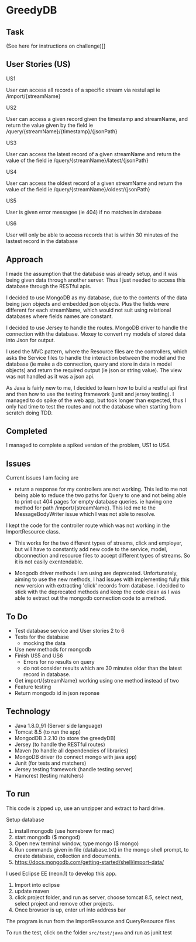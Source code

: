 # GreedyDB

## Task

(See here for instructions on challenge)[]

## User Stories (US)

US1

User can access all records of a specific stream via restul api ie /import/{streamName}

US2

User can access a given record given the timestamp and streamName, and return the value given by the field ie /query/{streamName}/{timestamp}/{jsonPath}

US3

User can access the latest record of a given streamName and return the value of the field ie /query/{streamName}/latest/{jsonPath}

US4

User can access the oldest record of a given streamName and return the value of the field ie /query/{streamName}/oldest/{jsonPath}

US5

User is given error messagee (ie 404) if no matches in database

US6

User will only be able to access records that is within 30 minutes of the lastest record in the database

## Approach

I made the assumption that the database was already setup, and it was being given data through another server. Thus I just needed to access this database through the RESTful apis.

I decided to use MongoDB as my database, due to the contents of the data being json objects and embedded json objects. Plus the fields were different for each streamName, which would not suit using relational databases where fields names are constant.

I decided to use Jersey to handle the routes. MongoDB driver to handle the connection with the database. Moxey to convert my models of stored data into Json for output.

I used the MVC pattern, where the Resource files are the controllers, which asks the Service files to handle the interaction between the model and the database (ie make a db connection, query and store in data in model objects) and return the required output (ie json or string value). The view was not handled as it was a json api.

As Java is fairly new to me, I decided to learn how to build a restful api first and then how to use the testing framework (junit and jersey testing). I managed to do spike of the web app, but took longer than expected, thus I only had time to test the routes and not the database when starting from scratch doing TDD.

## Completed

I managed to complete a spiked version of the problem, US1 to US4.

## Issues

Current issues I am facing are

- return a response for my controllers are not working. This led to me not being able to reduce the two paths for Query to one and not being able to print out 404 pages for empty database queries. ie having one method for path /import/{streamName}. This led me to the MessageBodyWriter issue which I was not able to resolve.

I kept the code for the controller route which was not working in the ImportResource class.

- This works for the two different types of streams, click and employer, but will have to constantly add new code to the service, model, dbconnection and resource files to accept different types of streams. So it is not easily exentendable.

- Mongodb driver methods I am using are deprecated. Unfortunately, aiming to use the new methods, I had issues with implementing fully this new version with extracting 'click' records from database. I decided to stick with the deprecated methods and keep the code clean as I was able to extract out the mongodb connection code to a method.


## To Do

- Test database service and User stories 2 to 6
- Tests for the database
  - mocking the data
- Use new methods for mongodb
- Finish US5 and US6
  - Errors for no results on query
  - do not consider results which are 30 minutes older than the latest record in database.
- Get import/{streamName} working using one method instead of two
- Feature testing
- Return mongodb id in json reponse

## Technology

- Java 1.8.0_91 (Server side language)
- Tomcat 8.5 (to run the app)
- MongodDB 3.2.10 (to store the greedyDB)
- Jersey (to handle the RESTful routes)
- Maven (to handle all dependencies of libraries)
- MongoDB driver (to connect mongo with java app)
- Junit (for tests and matchers)
- Jersey testing framework (handle testing server)
- Hamcrest (testing matchers)

## To run

This code is zipped up, use an unzipper and extract to hard drive.

Setup database

1. install mongodb (use homebrew for mac)
2. start mongodb  ($ mongod)
3. Open new terminal window, type mongo ($ mongo)
4. Run commands given in file (database.txt) in the mongo shell prompt, to create database, collection and documents.
5. https://docs.mongodb.com/getting-started/shell/import-data/

I used Eclipse EE (neon.1) to develop this app.

1. Import into eclipse
2. update maven
3. click project folder, and  run as server, choose tomcat 8.5, select next, select project and remove other projects.
4. Once browser is up, enter url into address bar

The program is run from the ImportResource and QueryResource files

To run the test, click on the folder `src/test/java` and run as junit test